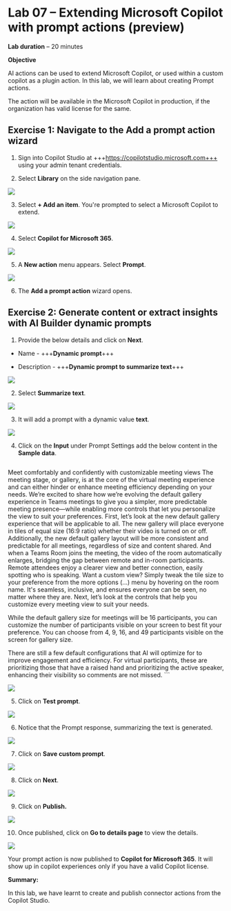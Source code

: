 ﻿# **Lab 07 – Extending Microsoft Copilot with prompt actions (preview)**

**Lab duration** – 20 minutes

**Objective**

AI actions can be used to extend Microsoft Copilot, or used within a
custom copilot as a plugin action. In this lab, we will learn about
creating Prompt actions.

The action will be available in the Microsoft Copilot in production, if
the organization has valid license for the same.

## **Exercise 1: Navigate to the Add a prompt action wizard**

1.  Sign into Copilot Studio at
    +++https://copilotstudio.microsoft.com+++ using your admin tenant
    credentials.

2.  Select **Library** on the side navigation pane.

![](./media/image1.png)

3.  Select **+ Add an item**. You're prompted to select a Microsoft
    Copilot to extend.

![](./media/image2.png)

4.  Select **Copilot for Microsoft 365**.

![](./media/image3.png)

5.  A **New action** menu appears. Select **Prompt**.

![](./media/image4.png)

6.  The **Add a prompt action** wizard opens.

## **Exercise 2: Generate content or extract insights with AI Builder dynamic prompts**

1.  Provide the below details and click on **Next**.

- Name - +++**Dynamic prompt**+++

- Description - +++**Dynamic prompt to summarize text**+++

![](./media/image5.png)

2.  Select **Summarize text**.

![](./media/image6.png)

3.  It will add a prompt with a dynamic value **text**.

![](./media/image7.png)

4.  Click on the **Input** under Prompt Settings add the below content
    in the **Sample data**.
	
       ```
Meet comfortably and confidently with customizable meeting views
The meeting stage, or gallery, is at the core of the virtual meeting experience and can either hinder or enhance meeting efficiency depending on your needs. We’re excited to share how we’re evolving the default gallery experience in Teams meetings to give you a simpler, more predictable meeting presence—while enabling more controls that let you personalize the view to suit your preferences.
First, let’s look at the new default gallery experience that will be applicable to all. The new gallery will place everyone in tiles of equal size (16:9 ratio) whether their video is turned on or off. Additionally, the new default gallery layout will be more consistent and predictable for all meetings, regardless of size and content shared.
And when a Teams Room joins the meeting, the video of the room automatically enlarges, bridging the gap between remote and in-room participants. Remote attendees enjoy a clearer view and better connection, easily spotting who is speaking. Want a custom view? Simply tweak the tile size to your preference from the more options (...) menu by hovering on the room name. It's seamless, inclusive, and ensures everyone can be seen, no matter where they are.
Next, let’s look at the controls that help you customize every meeting view to suit your needs.

While the default gallery size for meetings will be 16 participants, you can customize the number of participants visible on your screen to best fit your preference. You can choose from 4, 9, 16, and 49 participants visible on the screen for gallery size.

There are still a few default configurations that AI will optimize for to improve engagement and efficiency. For virtual participants, these are prioritizing those that have a raised hand and prioritizing the active speaker, enhancing their visibility so comments are not missed.
	```

![](./media/image8.png)

5.  Click on **Test prompt**.

![](./media/image9.png)

6.  Notice that the Prompt response, summarizing the text is generated.

![](./media/image10.png)

7.  Click on **Save custom prompt**.

![](./media/image11.png)

8.  Click on **Next**.

![](./media/image12.png)

9.  Click on **Publish.**

![](./media/image13.png)

10. Once published, click on **Go to details page** to view the details.

![](./media/image14.png)

Your prompt action is now published to **Copilot for Microsoft 365**. It
will show up in copilot experiences only if you have a valid Copilot
license.

**Summary:**

In this lab, we have learnt to create and publish connector actions from
the Copilot Studio.
